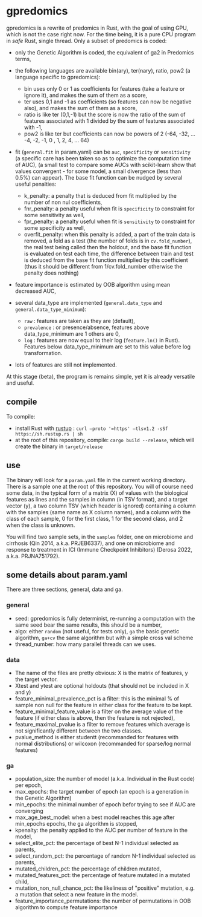 # gpredomics

gpredomics is a rewrite of predomics in Rust, with the goal of using GPU, which is not the case right now. For the time being, it is a pure CPU program in _safe_ Rust, single thread. Only a subset of predomics is coded:

- only the Genetic Algorithm is coded, the equivalent of ga2 in Predomics terms,
- the following languages are available bin(ary), ter(nary), ratio, pow2 (a language specific to gpredomics):

  - bin uses only 0 or 1 as coefficients for features (take a feature or ignore it), and makes the sum of them as a score,
  - ter uses 0,1 and -1 as coefficients (so features can now be negative also), and makes the sum of them as a score,
  - ratio is like ter (0,1,-1) but the score is now the ratio of the sum of features associated with 1 divided by the sum of features associated with -1,
  - pow2 is like ter but coefficients can now be powers of 2 (-64, -32, ... -4, -2, -1, 0 , 1, 2, 4, ... 64)

- fit (`general.fit` in param.yaml) can be `auc`, `specificity` or `sensitivity` (a specific care has been taken so as to optimize the computation time of AUC),
(a small test to compare some AUCs with scikit-learn show that values convergent - for some model, a small divergence (less than 0.5%) can appear). The base fit function can be nudged by several useful penalties:

  - k_penalty: a penalty that is deduced from fit multiplied by the number of non nul coefficients,
  - fnr_penalty: a penalty useful when fit is `specificity` to constraint  for some sensitivity as well,
  - fpr_penalty: a penalty useful when fit is `sensitivity` to constraint  for some specificity as well,
  - overfit_penalty: when this penalty is added, a part of the train data is removed, a fold as a test (the number of folds is in `cv.fold_number`), the real test being called then the holdout, and the base fit function is evaluated on test each time, the difference between train and test is deduced from the base fit function multiplied by this coefficient (thus it should be different from 1/cv.fold_number otherwise the penalty does nothing) 

- feature importance is estimated by OOB algorithm using mean decreased AUC,
- several data_type are implemented (`general.data_type` and `general.data_type_minimum`): 

  - `raw` : features are taken as they are (default),
  - `prevalence` : or presence/absence, features above data_type_minimum are 1 others are 0,
  - `log` : features are now equal to their log (`feature.ln()` in Rust). Features below data_type_minimum are set to this value before log transformation.

- lots of features are still not implemented.

At this stage (beta), the program is remains simple, yet it is already versatile and useful. 

## compile

To compile:

- install Rust with [rustup](https://rustup.rs) : `curl –proto '=https' –tlsv1.2 -sSf https://sh.rustup.rs | sh`
- at the root of this repository, compile: `cargo build --release`, which will create the binary in `target/release`


## use

The binary will look for a `param.yaml` file in the current working directory. There is a sample one at the root of this repository. You will of course need some data, in the typical form of a matrix (X) of values with the biological features as lines and the samples in column (in TSV format), and a target vector (y), a two column TSV (which header is ignored) containing a column with the samples (same name as X column names), and a column with the class of each sample, 0 for the first class, 1 for the second class, and 2 when the class is unknown.

You will find two sample sets, in the `samples` folder, one on microbiome and cirrhosis (Qin 2014, a.k.a. PRJEB6337), and one on microbiome and response to treatment in ICI (Immune Checkpoint Inhibitors) (Derosa 2022, a.k.a. PRJNA751792).

## some details about param.yaml

There are three sections, general, data and ga.

### general

- seed: gpredomics is fully determinist, re-running a computation with the same seed bear the same results, this should be a number,
- algo: either `random` (not useful, for tests only), `ga` the basic genetic algorithm, `ga+cv` the same algorithm but with a simple cross val scheme
- thread_number: how many parallel threads can we uses.

### data

- The name of the files are pretty obvious: X is the matrix of features, y the target vector.
- Xtest and ytest are optional holdouts (that should not be included in X and y)
- feature_minimal_prevalence_pct is a filter: this is the minimal % of sample non null for the feature in either class for the feature to be kept.
- feature_minimal_feature_value is a filter on the average value of the feature (if either class is above, then the feature is not rejected),
- feature_maximal_pvalue is a filter to remove features which average is not significantly different between the two classes.
- pvalue_method is either studentt (recommanded for features with normal distributions) or wilcoxon (recommanded for sparse/log normal features)

### ga

- population_size: the number of model (a.k.a. Individual in the Rust code) per epoch,
- max_epochs: the target number of epoch (an epoch is a generation in the Genetic Algorithm)
- min_epochs: the minimal number of epoch befor trying to see if AUC are converging
- max_age_best_model: when a best model reaches this age after min_epochs epochs, the ga algorithm is stopped,
- kpenalty: the penalty applied to the AUC per number of feature in the model,
- select_elite_pct: the percentage of best N-1 individual selected as parents,
- select_random_pct: the percentage of random N-1 individual selected as parents,
- mutated_children_pct: the percentage of children mutated,
- mutated_features_pct: the percentage of feature mutated in a mutated child,
- mutation_non_null_chance_pct: the likeliness of "positive" mutation, e.g. a mutation that select a new feature in the model.
- feature_importance_permutations: the number of permutations in OOB algorithm to compute feature importance

